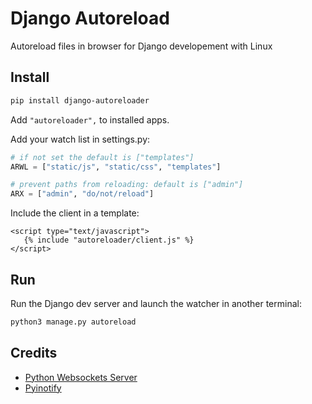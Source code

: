 # Django Autoreload

Autoreload files in browser for Django developement with Linux

## Install

   ```bash
   pip install django-autoreloader  
   ```

Add `"autoreloader",` to installed apps.

Add your watch list in settings.py:

  ```python
  # if not set the default is ["templates"]
  ARWL = ["static/js", "static/css", "templates"]
  
  # prevent paths from reloading: default is ["admin"]
  ARX = ["admin", "do/not/reload"]
  ```
  
Include the client in a template:

   ```django
   <script type="text/javascript">
      {% include "autoreloader/client.js" %}
   </script>
   ```

## Run

Run the Django dev server and launch the watcher in another terminal:

   ```bash
   python3 manage.py autoreload
   ```
   
## Credits

- [Python Websockets Server](https://github.com/Pithikos/python-websocket-server)
- [Pyinotify](https://github.com/seb-m/pyinotify)